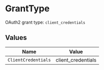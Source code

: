 # GrantType

OAuth2 grant type: `client_credentials`


## Values

| Name                | Value               |
| ------------------- | ------------------- |
| `ClientCredentials` | client_credentials  |